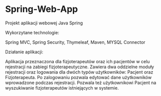 # Spring-Web-App

Projekt aplikacji webowej Java Spring

Wykorzytane technologie:

Spring MVC, Spring Security, Thymeleaf, Maven, MYSQL Connector

Działanie aplikacji:

Aplikacja przeznaczona dla fizjoterapeutów oraz ich pacjentów w celu rejestracji na zabiegi fizjoterapeutyczne. Zawiera dwa oddzielne moduły rejestracji oraz logowania dla  dwóch typów użytkowników:
Pacjent oraz Fizjoterapeuta. Po zalogowaniu pozwala edytować dane użytkowników wprowadzone podczas rejestracji. Pozwala też użytkownikowi Pacjent na wyszukiwanie fizjoterapeutów istniejących w systemie.
